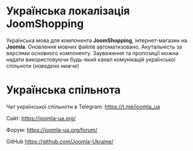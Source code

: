 # Українська локалізація JoomShopping
Українська мова для компонента **JoomShopping**, інтернет-магазин на **Joomla**.
Оновлення мовних файлів автоматизовано. 
Акутальність за версіями основного компоненту.
Зауваження та пропозиції можна надати використовуючи будь-який канал комунікацій української спільноти (*наведено нижче*)

# Українська спільнота
Чат української спільноти в Telegram: https://t.me/joomla_ua

Сайт: https://joomla-ua.org/

Форум: https://joomla-ua.org/forum/

GitHub https://github.com/Joomla-Ukraine/
